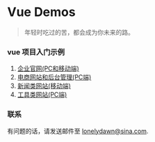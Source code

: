 # Vue Demos

> 年轻时吃过的苦，都会成为你未来的路。

### vue 项目入门示例  

1. [企业官网(PC和移动端)](https://github.com/lonelydawn/RentCar)
2. [电商网站和后台管理(PC端)](https://github.com/lonelydawn/MarketOnline)
3. [新闻类网站(移动端)](https://github.com/lonelydawn/HandNews)
4. [工具类网站(PC端)](https://github.com/lonelydawn/DrawBoard)

### 联系

有问题的话，请发送邮件至 [lonelydawn@sina.com](https://weibo.com/u/5735722816?wvr=5).